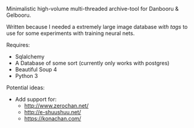 Minimalistic high-volume multi-threaded archive-tool for Danbooru & Gelbooru.

Written because I needed a extremely large image database *with tags* to 
use for some experiments with training neural nets.

Requires:
 - Sqlalchemy
 - A Database of some sort (currently only works with postgres)
 - Beautiful Soup 4
 - Python 3

Potential ideas:
 - Add support for:
	 - http://www.zerochan.net/
	 - http://e-shuushuu.net/
	 - https://konachan.com/